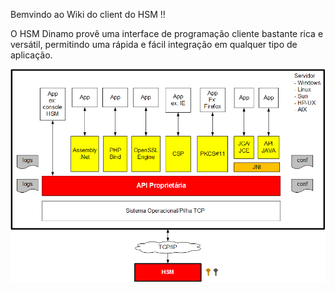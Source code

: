 Bemvindo ao Wiki do client do HSM !!

O HSM Dinamo provê uma interface de programação cliente bastante rica e versátil, permitindo uma rápida e fácil integração em qualquer tipo de aplicação.

![api](images/diagrama_blocos_apis.png)
